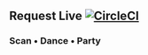 ## Request Live [![CircleCI](https://circleci.com/gh/iMears/imears-server/tree/master.svg?style=svg)](https://circleci.com/gh/iMears/imears-server/tree/master)

### Scan • Dance • Party

